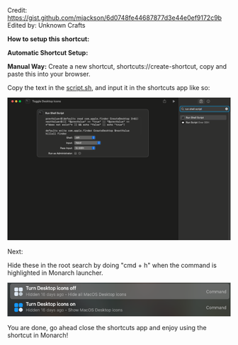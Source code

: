 Credit: https://gist.github.com/mjackson/6d0748fe44687877d3e44e0ef9172c9b
Edited by: Unknown Crafts

**How to setup this shortcut:**

**Automatic Shortcut Setup:**



**Manual Way:**
Create a new shortcut, shortcuts://create-shortcut, copy and paste this into your browser.

Copy the text in the [script.sh](script.sh), and input it in the shortcuts app like so:

<picture>
<img alt="Shows the way the script looks in apple shortcuts app." src="media/image.png">
</picture>


Next:

Hide these in the root search by doing "cmd + h" when the command is highlighted in Monarch launcher.

<picture>
<img alt="Hiding the existing commands in monarch search" src="media/image2.png">
</picture>


You are done, go ahead close the shortcuts app and enjoy using the shortcut in Monarch!